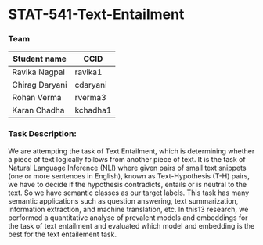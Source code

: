 # STAT-541-Text-Entailment


### Team
|Student name| CCID |
|------------|------|
| Ravika Nagpal | ravika1 |
|Chirag Daryani   |  cdaryani    |
| Rohan Verma  |   rverma3   |
| Karan Chadha  |kchadha1      |


### Task Description:

We are attempting the task of Text Entailment, which is determining whether a piece of text logically follows from another piece of text. It is the task of Natural Language Inference (NLI) where given pairs of small text snippets (one or more sentences in English), known as Text-Hypothesis (T-H) pairs, we have to decide if the hypothesis contradicts, entails or is neutral to the text. So we have semantic classes as our target labels. This task has many semantic applications such as question answering, text summarization, information extraction, and machine translation, etc. In this13
research, we performed a quantitative analyse of prevalent models and embeddings for the task of text entailment and evaluated which model and embedding is the best for the text entailement task. 

